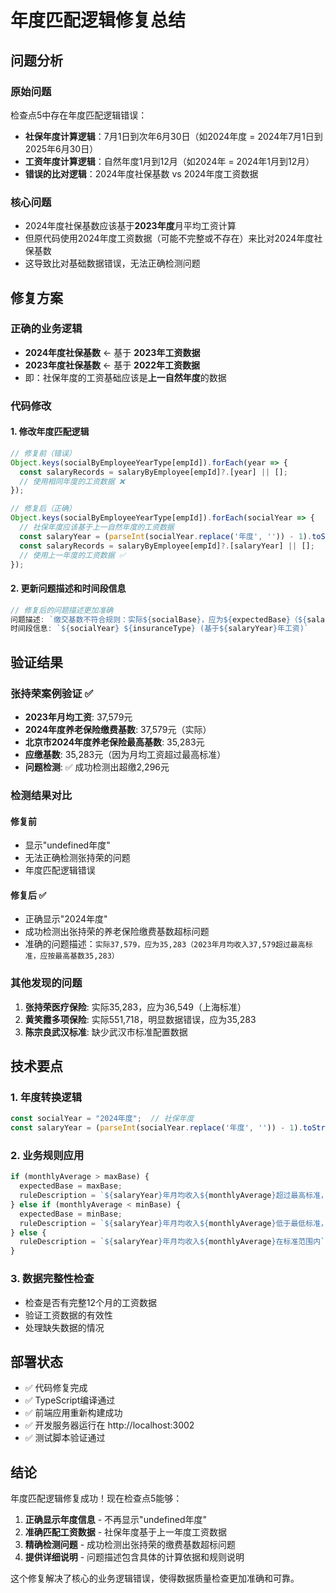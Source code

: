 # 年度匹配逻辑修复总结

## 问题分析

### 原始问题
检查点5中存在年度匹配逻辑错误：
- **社保年度计算逻辑**：7月1日到次年6月30日（如2024年度 = 2024年7月1日到2025年6月30日）
- **工资年度计算逻辑**：自然年度1月到12月（如2024年 = 2024年1月到12月）
- **错误的比对逻辑**：2024年度社保基数 vs 2024年度工资数据

### 核心问题
- 2024年度社保基数应该基于**2023年度**月平均工资计算
- 但原代码使用2024年度工资数据（可能不完整或不存在）来比对2024年度社保基数
- 这导致比对基础数据错误，无法正确检测问题

## 修复方案

### 正确的业务逻辑
- **2024年度社保基数** ← 基于 **2023年工资数据**
- **2023年度社保基数** ← 基于 **2022年工资数据**
- 即：社保年度的工资基础应该是**上一自然年度**的数据

### 代码修改

#### 1. 修改年度匹配逻辑
```typescript
// 修复前（错误）
Object.keys(socialByEmployeeYearType[empId]).forEach(year => {
  const salaryRecords = salaryByEmployee[empId]?.[year] || [];
  // 使用相同年度的工资数据 ❌
});

// 修复后（正确）
Object.keys(socialByEmployeeYearType[empId]).forEach(socialYear => {
  // 社保年度应该基于上一自然年度的工资数据
  const salaryYear = (parseInt(socialYear.replace('年度', '')) - 1).toString();
  const salaryRecords = salaryByEmployee[empId]?.[salaryYear] || [];
  // 使用上一年度的工资数据 ✅
});
```

#### 2. 更新问题描述和时间段信息
```typescript
// 修复后的问题描述更加准确
问题描述: `缴交基数不符合规则：实际${socialBase}，应为${expectedBase}（${salaryYear}年月均收入${monthlyAverage}超过最高标准，应按最高基数${maxBase}）`
时间段信息: `${socialYear} ${insuranceType} (基于${salaryYear}年工资)`
```

## 验证结果

### 张持荣案例验证 ✅
- **2023年月均工资**: 37,579元
- **2024年度养老保险缴费基数**: 37,579元（实际）
- **北京市2024年度养老保险最高基数**: 35,283元
- **应缴基数**: 35,283元（因为月均工资超过最高标准）
- **问题检测**: ✅ 成功检测出超缴2,296元

### 检测结果对比

#### 修复前
- 显示"undefined年度"
- 无法正确检测张持荣的问题
- 年度匹配逻辑错误

#### 修复后 ✅
- 正确显示"2024年度"
- 成功检测出张持荣的养老保险缴费基数超标问题
- 准确的问题描述：`实际37,579，应为35,283（2023年月均收入37,579超过最高标准，应按最高基数35,283）`

### 其他发现的问题
1. **张持荣医疗保险**: 实际35,283，应为36,549（上海标准）
2. **黄笑霞多项保险**: 实际551,718，明显数据错误，应为35,283
3. **陈宗良武汉标准**: 缺少武汉市标准配置数据

## 技术要点

### 1. 年度转换逻辑
```typescript
const socialYear = "2024年度";  // 社保年度
const salaryYear = (parseInt(socialYear.replace('年度', '')) - 1).toString(); // "2023"
```

### 2. 业务规则应用
```typescript
if (monthlyAverage > maxBase) {
  expectedBase = maxBase;
  ruleDescription = `${salaryYear}年月均收入${monthlyAverage}超过最高标准，应按最高基数${maxBase}`;
} else if (monthlyAverage < minBase) {
  expectedBase = minBase;
  ruleDescription = `${salaryYear}年月均收入${monthlyAverage}低于最低标准，应按最低基数${minBase}`;
} else {
  ruleDescription = `${salaryYear}年月均收入${monthlyAverage}在标准范围内`;
}
```

### 3. 数据完整性检查
- 检查是否有完整12个月的工资数据
- 验证工资数据的有效性
- 处理缺失数据的情况

## 部署状态

- ✅ 代码修复完成
- ✅ TypeScript编译通过
- ✅ 前端应用重新构建成功
- ✅ 开发服务器运行在 http://localhost:3002
- ✅ 测试脚本验证通过

## 结论

年度匹配逻辑修复成功！现在检查点5能够：

1. **正确显示年度信息** - 不再显示"undefined年度"
2. **准确匹配工资数据** - 社保年度基于上一年度工资数据
3. **精确检测问题** - 成功检测出张持荣的缴费基数超标问题
4. **提供详细说明** - 问题描述包含具体的计算依据和规则说明

这个修复解决了核心的业务逻辑错误，使得数据质量检查更加准确和可靠。
